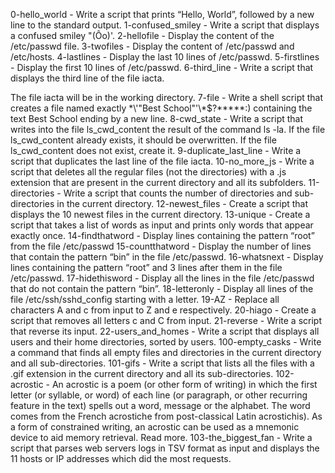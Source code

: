0-hello_world - Write a script that prints “Hello, World”, followed by a new line to the standard output.
1-confused_smiley - Write a script that displays a confused smiley "(Ôo)'.
2-hellofile - Display the content of the /etc/passwd file.
3-twofiles - Display the content of /etc/passwd and /etc/hosts.
4-lastlines - Display the last 10 lines of /etc/passwd.
5-firstlines - Display the first 10 lines of /etc/passwd.
6-third_line - Write a script that displays the third line of the file iacta.

The file iacta will be in the working directory.
7-file - Write a shell script that creates a file named exactly \*\\'"Best School"\'\\*$\?\*\*\*\*\*:) containing the text Best School ending by a new line.
8-cwd_state - Write a script that writes into the file ls_cwd_content the result of the command ls -la. If the file ls_cwd_content already exists, it should be overwritten. If the file ls_cwd_content does not exist, create it.
9-duplicate_last_line - Write a script that duplicates the last line of the file iacta.
10-no_more_js - Write a script that deletes all the regular files (not the directories) with a .js extension that are present in the current directory and all its subfolders.
11-directories - Write a script that counts the number of directories and sub-directories in the current directory.
12-newest_files - Create a script that displays the 10 newest files in the current directory.
13-unique - Create a script that takes a list of words as input and prints only words that appear exactly once.
14-findthatword - Display lines containing the pattern “root” from the file /etc/passwd
15-countthatword - Display the number of lines that contain the pattern “bin” in the file /etc/passwd.
16-whatsnext - Display lines containing the pattern “root” and 3 lines after them in the file /etc/passwd.
17-hidethisword - Display all the lines in the file /etc/passwd that do not contain the pattern “bin”.
18-letteronly - Display all lines of the file /etc/ssh/sshd_config starting with a letter.
19-AZ - Replace all characters A and c from input to Z and e respectively.
20-hiago - Create a script that removes all letters c and C from input.
21-reverse - Write a script that reverse its input.
22-users_and_homes - Write a script that displays all users and their home directories, sorted by users.
100-empty_casks - Write a command that finds all empty files and directories in the current directory and all sub-directories.
101-gifs - Write a script that lists all the files with a .gif extension in the current directory and all its sub-directories.
102-acrostic - An acrostic is a poem (or other form of writing) in which the first letter (or syllable, or word) of each line (or paragraph, or other recurring feature in the text) spells out a word, message or the alphabet. The word comes from the French acrostiche from post-classical Latin acrostichis). As a form of constrained writing, an acrostic can be used as a mnemonic device to aid memory retrieval. Read more.
103-the_biggest_fan - Write a script that parses web servers logs in TSV format as input and displays the 11 hosts or IP addresses which did the most requests.
